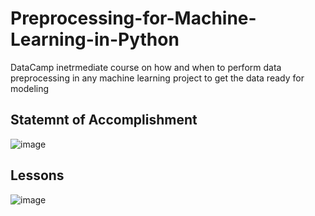 # Preprocessing-for-Machine-Learning-in-Python
DataCamp inetrmediate course on how and when to perform data preprocessing in any machine learning project to get the data ready for modeling

## Statemnt of Accomplishment 
![image](https://github.com/sondosaabed/Preprocessing-for-Machine-Learning-in-Python/assets/65151701/8635bb84-eb08-4716-8494-69dc3b40806c)

## Lessons
![image](https://github.com/sondosaabed/Preprocessing-for-Machine-Learning-in-Python/assets/65151701/756aecb9-622b-4ac7-b87c-14aaf13c480f)
